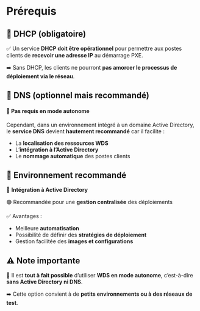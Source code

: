 # Prérequis

## 🔑 **DHCP (obligatoire)**

✅ Un service **DHCP doit être opérationnel** pour permettre aux postes clients de **recevoir une adresse IP** au démarrage PXE.

➡️ Sans DHCP, les clients ne pourront **pas amorcer le processus de déploiement via le réseau**.

## 🧭 **DNS (optionnel mais recommandé)**

#### 📌 **Pas requis en mode autonome**

Cependant, dans un environnement intégré à un domaine Active Directory, le **service DNS** devient **hautement recommandé** car il facilite :

- La **localisation des ressources WDS**
- L’**intégration à l’Active Directory**
- Le **nommage automatique** des postes clients



## 🏢 **Environnement recommandé**

🧬 **Intégration à Active Directory**

🟢 Recommandée pour une **gestion centralisée** des déploiements

✅ Avantages :

- Meilleure **automatisation**
- Possibilité de définir des **stratégies de déploiement**
- Gestion facilitée des **images et configurations**



## ⚠️ **Note importante**

📌 Il est **tout à fait possible** d’utiliser **WDS en mode autonome**, c’est-à-dire **sans Active Directory ni DNS**.

➡️ Cette option convient à de **petits environnements ou à des réseaux de test**.
